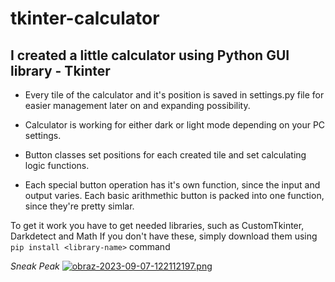 # tkinter-calculator

## I created a little calculator using Python GUI library - Tkinter

 * Every tile of the calculator and it's position is saved in settings.py file for easier management later on and expanding possibility.

 * Calculator is working for either dark or light mode depending on your PC settings.

 * Button classes set positions for each created tile and set calculating logic functions.

 * Each special button operation has it's own function, since the input and output varies. Each basic arithmethic button is packed into one function, since they're pretty simlar.

To get it work you have to get needed libraries, such as CustomTkinter, Darkdetect and Math
If you don't have these, simply download them using `pip install <library-name>` command

*Sneak Peak*
[![obraz-2023-09-07-122112197.png](https://i.postimg.cc/KcNkkcRb/obraz-2023-09-07-122112197.png)](https://postimg.cc/NLKfZc6C)